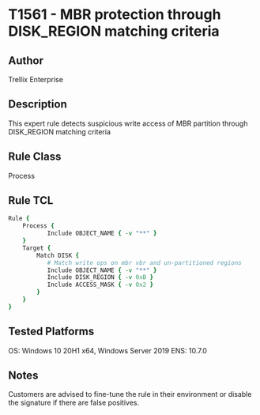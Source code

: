 # T1561 - MBR protection through DISK_REGION matching criteria

## Author
Trellix Enterprise

## Description
This expert rule detects suspicious write access of MBR partition through DISK_REGION matching criteria

## Rule Class 
Process

## Rule TCL
```tcl
Rule {
    Process {
           Include OBJECT_NAME { -v "**" }
    }
    Target {
        Match DISK {
           # Match write ops on mbr vbr and un-partitioned regions
           Include OBJECT_NAME { -v "**" }
           Include DISK_REGION { -v 0xB }            
           Include ACCESS_MASK { -v 0x2 }                        
        }
    }
}

```

## Tested Platforms
OS: Windows 10 20H1 x64, Windows Server 2019
ENS: 10.7.0

## Notes
Customers are advised to fine-tune the rule in their environment or disable the signature if there are false positives.

